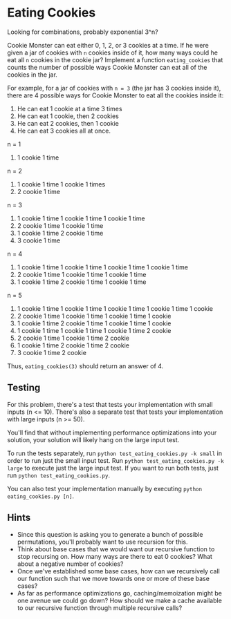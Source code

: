 # Eating Cookies

Looking for combinations, probably exponential 3^n?


Cookie Monster can eat either 0, 1, 2, or 3 cookies at a time. If he were given a jar of cookies with `n` cookies inside of it, how many ways could he eat all `n` cookies in the cookie jar? Implement a function `eating_cookies` that counts the number of possible ways Cookie Monster can eat all of the cookies in the jar. 

For example, for a jar of cookies with `n = 3` (the jar has 3 cookies inside it), there are 4 possible ways for Cookie Monster to eat all the cookies inside it:

 1. He can eat 1 cookie at a time 3 times
 2. He can eat 1 cookie, then 2 cookies 
 3. He can eat 2 cookies, then 1 cookie
 4. He can eat 3 cookies all at once. 

 n = 1
 1. 1 cookie 1 time 

 n = 2 
 1. 1 cookie 1 time 1 cookie 1 times 
 2. 2 cookie 1 time 
 
 n = 3
 1. 1 cookie 1 time 1 cookie 1 time 1 cookie 1 time 
 2. 2 cookie 1 time 1 cookie 1 time 
 3. 1 cookie 1 time 2 cookie 1 time 
 4. 3 cookie 1 time 

 n = 4
 1. 1 cookie 1 time 1 cookie 1 time 1 cookie 1 time 1 cookie 1 time 
 2. 2 cookie 1 time 1 cookie 1 time 1 cookie 1 time 
 3. 1 cookie 1 time 2 cookie 1 time 1 cookie 1 time 
 
 n = 5 
 1. 1 cookie 1 time 1 cookie 1 time 1 cookie 1 time 1 cookie 1 time 1 cookie 
 2. 2 cookie 1 time 1 cookie 1 time 1 cookie 1 time 1 cookie
 3. 1 cookie 1 time 2 cookie 1 time 1 cookie 1 time 1 cookie
 1. 1 cookie 1 time 1 cookie 1 time 1 cookie 1 time 2 cookie 
 2. 2 cookie 1 time 1 cookie 1 time 2 cookie
 3. 1 cookie 1 time 2 cookie 1 time 2 cookie 
 4. 3 cookie 1 time 2 cookie




Thus, `eating_cookies(3)` should return an answer of 4.

## Testing

For this problem, there's a test that tests your implementation with small inputs (n <= 10). There's also a separate test that tests your implementation with large inputs (n >= 50). 

You'll find that without implementing performance optimizations into your solution, your solution will likely hang on the large input test. 

To run the tests separately, run `python test_eating_cookies.py -k small` in order to run just the small input test. Run `python test_eating_cookies.py -k large` to execute just the large input test. If you want to run both tests, just run `python test_eating_cookies.py`.

You can also test your implementation manually by executing `python eating_cookies.py [n]`.

## Hints

 * Since this question is asking you to generate a bunch of possible permutations, you'll probably want to use recursion for this.
 * Think about base cases that we would want our recursive function to stop recursing on. How many ways are there to eat 0 cookies? What about a negative number of cookies? 
 * Once we've established some base cases, how can we recursively call our function such that we move towards one or more of these base cases?
 * As far as performance optimizations go, caching/memoization might be one avenue we could go down? How should we make a cache available to our recursive function through multiple recursive calls?

